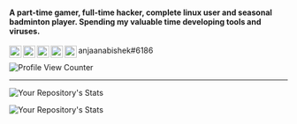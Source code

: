 #### A part-time gamer, full-time hacker, complete linux user and seasonal badminton player. Spending my valuable time developing tools and viruses.

[<img align="left" width="22px" src="https://cdn.jsdelivr.net/npm/simple-icons@v3/icons/gmail.svg" />][mail]
[<img align="left" width="22px" src="https://cdn.jsdelivr.net/npm/simple-icons@v3/icons/linkedin.svg" />][linkedin]
[<img align="left" width="22px" src="https://cdn.jsdelivr.net/npm/simple-icons@v3/icons/instagram.svg" />][instagram]
[<img align="left" width="22px" src="https://cdn.jsdelivr.net/npm/simple-icons@v3/icons/facebook.svg" />][facebook]
<img align="left" width="22px" src="https://cdn.jsdelivr.net/npm/simple-icons@v3/icons/discord.svg" /> anjaanabishek#6186

![Profile View Counter](https://komarev.com/ghpvc/?username=anjaanabishek10&color=282828&label=Profile+visits)
<hr>

![Your Repository's Stats](https://github-readme-stats.vercel.app/api?username=anjaanabishek10&show_icons=true&theme=gruvbox)

![Your Repository's Stats](https://github-readme-stats.vercel.app/api/top-langs/?username=anjaanabishek10&theme=gruvbox)


[mail]: mailto:anjaanabishek10@gmail.com
[linkedin]: https://www.linkedin.com/in/abishek-k-11217b1b5/
[instagram]: https://www.instagram.com/anjaan.abishek/
[facebook]: https://www.facebook.com/anjaan.abishek.10/
